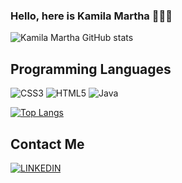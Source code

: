 ### Hello, here is Kamila Martha 🙋🏽‍♀️

![Kamila Martha GitHub stats](https://github-readme-stats.vercel.app/api?username=kamilamartha&theme=shades-of-purple&show_icons=true)

## Programming Languages

![CSS3](https://img.shields.io/badge/css3-%231572B6.svg?style=for-the-badge&logo=css3&logoColor=white)
![HTML5](https://img.shields.io/badge/html5-%23E34F26.svg?style=for-the-badge&logo=html5&logoColor=white)
![Java](https://img.shields.io/badge/java-%23ED8B00.svg?style=for-the-badge&logo=openjdk&logoColor=white)

[![Top Langs](https://github-readme-stats.vercel.app/api/top-langs/?username=kamilamartha&layout=compact)](https://github.com/kamilamartha/github-readme-stats)

## Contact Me

[ ![LINKEDIN](https://img.shields.io/badge/LinkedIn-0077B5?style=for-the-badge&logo=linkedin&logoColor=white)](https://www.linkedin.com/in/kamila-martha-978a02288/)
